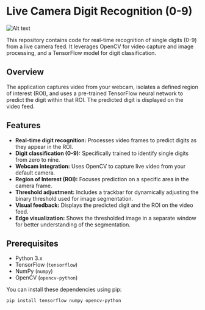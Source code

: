 # Live Camera Digit Recognition (0-9)



![Alt text](https://res.cloudinary.com/dn4s7vbjr/image/upload/v1747201194/MNIST-handwritten-digit-edge-detection-with-an-integrate-and-fire-VCSEL-neuron-Six-22_kgpwlq.png)


This repository contains code for real-time recognition of single digits (0-9) from a live camera feed. It leverages OpenCV for video capture and image processing, and a TensorFlow model for digit classification.

## Overview

The application captures video from your webcam, isolates a defined region of interest (ROI), and uses a pre-trained TensorFlow neural network to predict the digit within that ROI. The predicted digit is displayed on the video feed.

## Features

* **Real-time digit recognition:** Processes video frames to predict digits as they appear in the ROI.
* **Digit classification (0-9):** Specifically trained to identify single digits from zero to nine.
* **Webcam integration:** Uses OpenCV to capture live video from your default camera.
* **Region of Interest (ROI):** Focuses prediction on a specific area in the camera frame.
* **Threshold adjustment:** Includes a trackbar for dynamically adjusting the binary threshold used for image segmentation.
* **Visual feedback:** Displays the predicted digit and the ROI on the video feed.
* **Edge visualization:** Shows the thresholded image in a separate window for better understanding of the segmentation.

## Prerequisites

* Python 3.x
* TensorFlow (`tensorflow`)
* NumPy (`numpy`)
* OpenCV (`opencv-python`)

You can install these dependencies using pip:

```bash
pip install tensorflow numpy opencv-python
